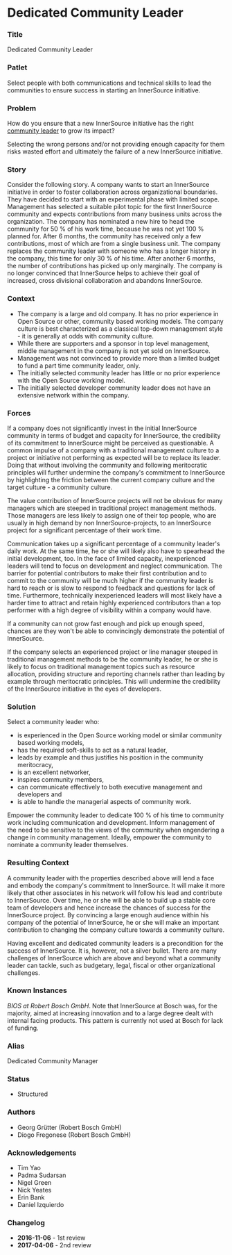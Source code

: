 # Dedicated Community Leader

### Title

Dedicated Community Leader

### Patlet

Select people with both communications and technical skills to lead the communities to ensure success in starting an InnerSource initiative.

### Problem

How do you ensure that a new InnerSource initiative has the right [community leader](http://www.artofcommunityonline.org/) to grow its impact?

Selecting the wrong persons and/or not providing enough capacity for them risks wasted effort and ultimately the failure of a new InnerSource initiative.

### Story

Consider the following story. A company wants to start an InnerSource initiative in order to foster collaboration across organizational boundaries. They have decided to start with an experimental phase with limited scope. Management has selected a suitable pilot topic for the first InnerSource community and expects contributions from many business units across the organization. The company has nominated a new hire to head the community for 50 % of his work time, because he was not yet 100 % planned for. After 6 months, the community has received only a few contributions, most of which are from a single business unit. The company replaces the community leader with someone who has a longer history in the company, this time for only 30 % of his time. After another 6 months, the number of contributions has picked up only marginally. The company is no longer convinced that InnerSource helps to achieve their goal of increased, cross divisional collaboration and abandons InnerSource.

### Context

* The company is a large and old company. It has no prior experience in Open Source or other, community based working models. The company culture is best characterized as a classical top-down management style - it is generally at odds with community culture.
* While there are supporters and a sponsor in top level management, middle management in the company is not yet sold on InnerSource.
* Management was not convinced to provide more than a limited budget to fund a part time community leader, only.
* The initially selected community leader has little or no prior experience with the Open Source working model.
* The initially selected developer community leader does not have an extensive network within the company.

### Forces

If a company does not significantly invest in the initial InnerSource community in terms of budget and capacity for InnerSource, the credibility of its commitment to InnerSource might be perceived as questionable. A common impulse of a company with a traditional management culture to a project or initiative not performing as expected will be to replace its leader. Doing that without involving the community and following meritocratic principles will further undermine the company's commitment to InnerSource by highlighting the friction between the current company culture and the target culture - a community culture.

The value contribution of InnerSource projects will not be obvious for many managers which are steeped in traditional project management methods. Those managers are less likely to assign one of their top people, who are usually in high demand by non InnerSource-projects, to an InnerSource project for a significant percentage of their work time.

Communication takes up a significant percentage of a community leader's daily work. At the same time, he or she will likely also have to spearhead the initial development, too. In the face of limited capacity, inexperienced leaders will tend to focus on development and neglect communication. The barrier for potential contributors to make their first contribution and to commit to the community will be much higher if the community leader is hard to reach or is slow to respond to feedback and questions for lack of time. Furthermore, technically inexperienced leaders will most likely have a harder time to attract and retain highly experienced contributors than a top performer with a high degree of visibility within a company would have.

If a community can not grow fast enough and pick up enough speed, chances are they won't be able to convincingly demonstrate the potential of InnerSource.

If the company selects an experienced project or line manager steeped in traditional management methods to be the community leader, he or she is likely to focus on traditional management topics such as resource allocation, providing structure and reporting channels rather than leading by example through meritocratic principles. This will undermine the credibility of the InnerSource initiative in the eyes of developers.

### Solution

Select a community leader who:

* is experienced in the Open Source working model or similar community based working models,
* has the required soft-skills to act as a natural leader,
* leads by example and thus justifies his position in the community meritocracy,
* is an excellent networker,
* inspires community members,
* can communicate effectively to both executive management and developers and
* is able to handle the managerial aspects of community work.

Empower the community leader to dedicate 100 % of his time to community work including communication and development. Inform management of the need to be sensitive to the views of the community when engendering a change in community management. Ideally, empower the community to nominate a community leader themselves.

### Resulting Context

A community leader with the properties described above will lend a face and embody the company's commitment to InnerSource. It will make it more likely that other associates in his network will follow his lead and contribute to InnerSource. Over time, he or she will be able to build up a stable core team of developers and hence increase the chances of success for the InnerSource project. By convincing a large enough audience within his company of the potential of InnerSource, he or she will make an important contribution to changing the company culture towards a community culture.

Having excellent and dedicated community leaders is a precondition for the success of InnerSource. It is, however, not a silver bullet. There are many challenges of InnerSource which are above and beyond what a community leader can tackle, such as budgetary, legal, fiscal or other organizational challenges.

### Known Instances

_BIOS at Robert Bosch GmbH_. Note that InnerSource at Bosch was, for the majority, aimed at increasing innovation and to a large degree dealt with internal facing products. This pattern is currently not used at Bosch for lack of funding.

### Alias

Dedicated Community Manager

### Status

* Structured

### Authors

* Georg Grütter (Robert Bosch GmbH)
* Diogo Fregonese (Robert Bosch GmbH)

### Acknowledgements

* Tim Yao
* Padma Sudarsan
* Nigel Green
* Nick Yeates
* Erin Bank
* Daniel Izquierdo

### Changelog

* **2016-11-06** - 1st review
* **2017-04-06** - 2nd review
